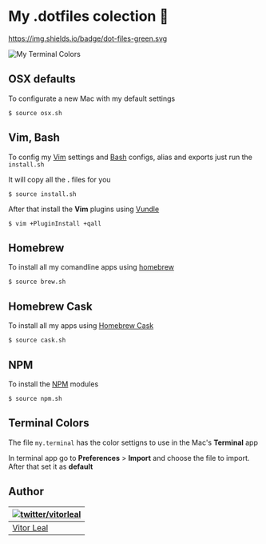 # My .dotfiles colection :gem:

https://img.shields.io/badge/dot-files-green.svg

![My Terminal Colors](http://i.imgur.com/oxyVDqE.png)


## OSX defaults

To configurate a new Mac with my default settings

```
$ source osx.sh
```


## Vim, Bash

To config my [Vim](http://www.vim.org/) settings and [Bash](http://en.wikipedia.org/wiki/Bash_(Unix_shell)) configs, alias and exports just run the ```install.sh```

It will copy all the **.** files for you

```
$ source install.sh
```

After that install the **Vim** plugins using [Vundle](https://github.com/gmarik/Vundle.vim)

```
$ vim +PluginInstall +qall
```


## Homebrew

To install all my comandline apps using [homebrew](http://brew.sh/)

```
$ source brew.sh
```


## Homebrew Cask

To install all my apps using [Homebrew Cask](http://caskroom.io/)

```
$ source cask.sh
```


## NPM

To install the [NPM](http://npmjs.com) modules

```
$ source npm.sh
```


## Terminal Colors

The file ```my.terminal``` has the color settigns to use in the Mac's **Terminal** app

In terminal app go to **Preferences** > **Import** and choose the file to import. After that set it as **default**


## Author

| [![twitter/vitorleal](http://gravatar.com/avatar/e133221d7fbc0dee159dca127d2f6f00?s=80)](http://twitter.com/vitorleal "Follow @vitorleal on Twitter") |
|---|
| [Vitor Leal](http://vitorleal.com) |
